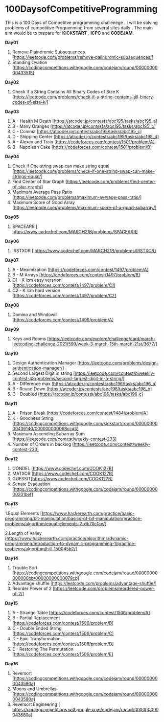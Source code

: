 # 100DaysofCompetitiveProgramming

This is a 100 Days of Competitve programming challenege . I will be solving problems of competitive Programming from several sites daily .
The main aim would be to prepare for **KICKSTART** , **ICPC** and **CODEJAM**.

**Day01**

1. Remove Plaindromic Subsequences [https://leetcode.com/problems/remove-palindromic-subsequences/]
2. Standing Ovation [https://codingcompetitions.withgoogle.com/codejam/round/0000000000433515]

**Day02**

1. Check If a String Contains All Binary Codes of Size K [https://leetcode.com/problems/check-if-a-string-contains-all-binary-codes-of-size-k/]

**Day03**

1. A - Health M Death [https://atcoder.jp/contests/abc195/tasks/abc195_a]
2. B - Many Oranges [https://atcoder.jp/contests/abc195/tasks/abc195_b]
3. C - Comma [https://atcoder.jp/contests/abc195/tasks/abc195_c]
4. D - Shipping Center [https://atcoder.jp/contests/abc195/tasks/abc195_d]
5. A - Alexey and Train [https://codeforces.com/contest/1501/problem/A]
6. B - Napolean Cake [https://codeforces.com/contest/1501/problem/B]

**Day04**

1. Check if One string swap can make string equal [https://leetcode.com/problems/check-if-one-string-swap-can-make-strings-equal/]
2. Find Center of Star Graph [https://leetcode.com/problems/find-center-of-star-graph/]
3. Maximum Average Pass Ratio [https://leetcode.com/problems/maximum-average-pass-ratio/]
4. Maximum Score of Good Array [https://leetcode.com/problems/maximum-score-of-a-good-subarray/]

**Day05**

1. SPACEARR [ https://www.codechef.com/MARCH21B/problems/SPACEARR]

**Day06**

1. IRSTXOR [ https://www.codechef.com/MARCH21B/problems/IRSTXOR]

**Day07**

1. A - Meximization [https://codeforces.com/contest/1497/problem/A]
2. B - M Arrays [https://codeforces.com/contest/1497/problem/B]
3. C1 - K lcm easy versrion [https://codeforces.com/contest/1497/problem/C1]
4. C2 - K lcm hard version [https://codeforces.com/contest/1497/problem/C2]

**Day08**

1.  Domino and Windowill [https://codeforces.com/contest/1499/problem/A]

**Day09**

1. Keys and Rooms [https://leetcode.com/explore/challenge/card/march-leetcoding-challenge-2021/590/week-3-march-15th-march-21st/3677/]

**Day10**

1. Design Authentication Manager [https://leetcode.com/problems/design-authentication-manager/]
2. Second Largest Digit in string [https://leetcode.com/contest/biweekly-contest-48/problems/second-largest-digit-in-a-string/]
3. A - Difference max [https://atcoder.jp/contests/abc196/tasks/abc196_a]
4. B - Round Down [https://atcoder.jp/contests/abc196/tasks/abc196_b]
5. C - Doubled [https://atcoder.jp/contests/abc196/tasks/abc196_c]

**Day11**

1. A - Prison Break [https://codeforces.com/contest/1484/problem/A]
2. K - Goodness String [https://codingcompetitions.withgoogle.com/kickstart/round/0000000000436140/000000000068cca3]
3. Maximum Ascending Subarray Sum [https://leetcode.com/contest/weekly-contest-233]
4. Number of Orders in backlog [https://leetcode.com/contest/weekly-contest-233]

**Day12**

1. CONDEL [https://www.codechef.com/COOK127B]
2. MATXOR [https://www.codechef.com/COOK127B]
3. GUESSIT[https://www.codechef.com/COOK127B]
4. Senate Evacuation [https://codingcompetitions.withgoogle.com/codejam/round/0000000000201bef]

**Day13**

1.Equal Elements [https://www.hackerearth.com/practice/basic-programming/bit-manipulation/basics-of-bit-manipulation/practice-problems/algorithm/equal-elements-2-db70c1ae/]

2.Length of Valley [https://www.hackerearth.com/practice/algorithms/dynamic-programming/introduction-to-dynamic-programming-1/practice-problems/algorithm/hill-150045b2/]

**Day14**

1. Trouble Sort [https://codingcompetitions.withgoogle.com/codejam/round/00000000000000cb/00000000000079cb]
2. Advantage shuffle [https://leetcode.com/problems/advantage-shuffle/]
3. Reorder Power of 2 [https://leetcode.com/problems/reordered-power-of-2/]

**Day15**

1. A - Strange Table [https://codeforces.com/contest/1506/problem/A]
2. B - Partial Replacement [https://codeforces.com/contest/1506/problem/B]
3. C - Double Ended String [https://codeforces.com/contest/1506/problem/C]
4. D - Epic Transformation [https://codeforces.com/contest/1506/problem/D]
5. E - Restoring The Permutation [https://codeforces.com/contest/1506/problem/E]

**Day16**

1. Reversort [https://codingcompetitions.withgoogle.com/codejam/round/000000000043580a]
2. Moons and Umbrellas [https://codingcompetitions.withgoogle.com/codejam/round/000000000043580a]
3. Reversort Engineering [ https://codingcompetitions.withgoogle.com/codejam/round/000000000043580a]
